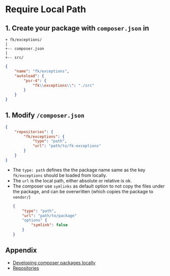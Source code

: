 # Require Local Path

## 1. Create your package with `composer.json` in

```text
+ fk/exceptions/
|
+-- composer.json
|
+-- src/
```

```json
{
    "name": "fk/exceptions",
    "autoload": {
        "psr-4": {
            "fk\\exceptions\\": "./src"
        }
    }
}
```

## 1. Modify `/composer.json`

```json
{
    "repositories": {
        "fk/exceptions": {
            "type": "path",
            "url": "path/to/fk-exceptions"
        }
    }
}
```

- The `type: path` defines the the package name same as the key `fk/exceptions` should be loaded from locally.
- The `url` is the local path, either absolute or relative is ok.
- The composer use `symlinks` as default option to not copy the files under the package, and can be overwritten (which copies the package to `vendor/`)
    ```json
    {
        "type": "path",
        "url": "path/to/package"
        "options" {
            "symlink": false
        }
    }
    ```

## Appendix

- [Developing composer packages locally](https://johannespichler.com/developing-composer-packages-locally/)
- [Repositories](https://getcomposer.org/doc/05-repositories.md)